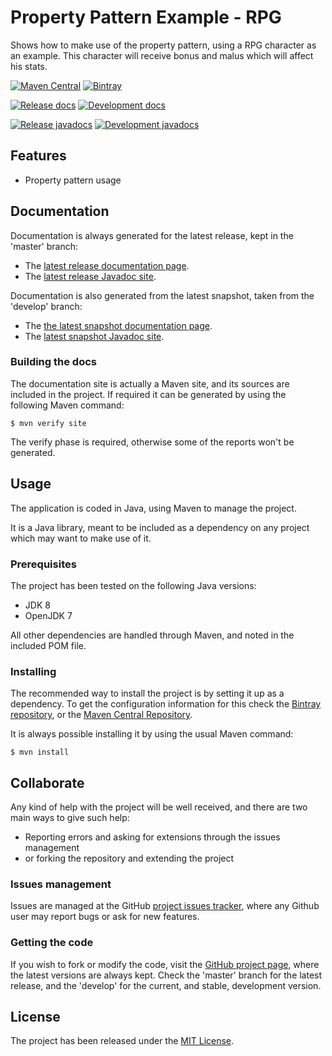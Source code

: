 # Property Pattern Example - RPG

Shows how to make use of the property pattern, using a RPG character as an example. This character will receive bonus and malus which will affect his stats.

[![Maven Central](https://img.shields.io/maven-central/v/com.bernardomg.example/property-pattern-example-rpg.svg)][maven-repo]
[![Bintray](https://api.bintray.com/packages/bernardo-mg/maven/property-pattern-example-rpg/images/download.svg)][bintray-repo]

[![Release docs](https://img.shields.io/badge/docs-release-blue.svg)][site-release]
[![Development docs](https://img.shields.io/badge/docs-develop-blue.svg)][site-develop]

[![Release javadocs](https://img.shields.io/badge/javadocs-release-blue.svg)][javadoc-release]
[![Development javadocs](https://img.shields.io/badge/javadocs-develop-blue.svg)][javadoc-develop]

## Features

- Property pattern usage

## Documentation

Documentation is always generated for the latest release, kept in the 'master' branch:

- The [latest release documentation page][site-release].
- The [latest release Javadoc site][javadoc-release].

Documentation is also generated from the latest snapshot, taken from the 'develop' branch:

- The [the latest snapshot documentation page][site-develop].
- The [latest snapshot Javadoc site][javadoc-develop].

### Building the docs

The documentation site is actually a Maven site, and its sources are included in the project. If required it can be generated by using the following Maven command:

```
$ mvn verify site
```

The verify phase is required, otherwise some of the reports won't be generated.

## Usage

The application is coded in Java, using Maven to manage the project.

It is a Java library, meant to be included as a dependency on any project which may want to make use of it.

### Prerequisites

The project has been tested on the following Java versions:
* JDK 8
* OpenJDK 7

All other dependencies are handled through Maven, and noted in the included POM file.

### Installing

The recommended way to install the project is by setting it up as a dependency. To get the configuration information for this check the [Bintray repository][bintray-repo], or the [Maven Central Repository][maven-repo].

It is always possible installing it by using the usual Maven command:

```
$ mvn install
```

## Collaborate

Any kind of help with the project will be well received, and there are two main ways to give such help:

- Reporting errors and asking for extensions through the issues management
- or forking the repository and extending the project

### Issues management

Issues are managed at the GitHub [project issues tracker][issues], where any Github user may report bugs or ask for new features.

### Getting the code

If you wish to fork or modify the code, visit the [GitHub project page][scm], where the latest versions are always kept. Check the 'master' branch for the latest release, and the 'develop' for the current, and stable, development version.

## License

The project has been released under the [MIT License][license].

[bintray-repo]: https://bintray.com/bernardo-mg/maven/property-pattern-example-rpg/view
[maven-repo]: http://mvnrepository.com/artifact/com.bernardomg.example/property-pattern-example-rpg
[issues]: https://github.com/bernardo-mg/property-pattern-example-rpg/issues
[javadoc-develop]: https://docs.bernardomg.com/development/maven/property-pattern-example-rpg/apidocs
[javadoc-release]: https://docs.bernardomg.com/maven/property-pattern-example-rpg/apidocs
[license]: http://www.opensource.org/licenses/mit-license.php
[scm]: https://github.com/bernardo-mg/property-pattern-example-rpg
[site-develop]: https://docs.bernardomg.com/development/maven/property-pattern-example-rpg
[site-release]: https://docs.bernardomg.com/maven/property-pattern-example-rpg
